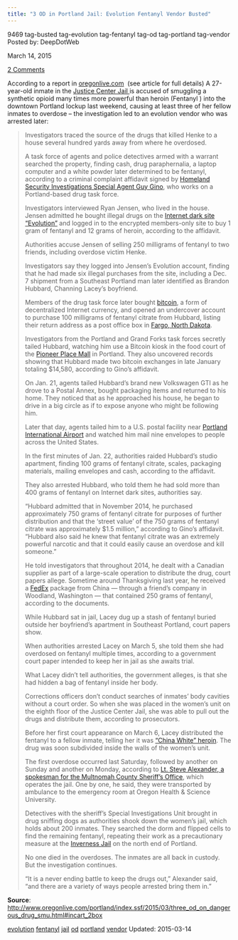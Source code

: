 ```yaml
---
title: "3 OD in Portland Jail: Evolution Fentanyl Vendor Busted"
---
```


9469  tag-busted tag-evolution tag-fentanyl tag-od tag-portland tag-vendor
Posted by: DeepDotWeb 

<span>March 14, 2015</span>


<span><a href="/2015/03/14/3-od-in-portland-jail-evolution-fentanyl-vendor-busted/#comments">2 Comments</a></span>


<p>According to a report in <a href="http://www.oregonlive.com/portland/index.ssf/2015/03/three_od_on_dangerous_drug_smu.html#incart_2box">oregonlive.com</a>  (see article for full details) A 27-year-old inmate in the <a href="http://www.jailexchange.com/countyjails/oregon/multnomah/multnomah_county_detention_center.aspx">Justice Center Jail </a>is accused of smuggling a synthetic opioid many times more powerful than heroin (Fentanyl ) into the downtown Portland lockup last weekend, causing at least three of her fellow inmates to overdose &#8211; the investigation led to an evolution vendor who was arrested later:</p>
<blockquote><p>Investigators traced the source of the drugs that killed Henke to a house several hundred yards away from where he overdosed.</p>
<p>A task force of agents and police detectives armed with a warrant searched the property, finding cash, drug paraphernalia, a laptop computer and a white powder later determined to be fentanyl, according to a criminal complaint affidavit signed by <a href="http://www.oregonlive.com/pacific-northwest-news/index.ssf/2013/06/drug_cartels_in_oregon_rise_an.html">Homeland Security Investigations Special Agent Guy Gino</a>, who works on a Portland-based drug task force.</p>
<p>Investigators interviewed Ryan Jensen, who lived in the house. Jensen admitted he bought illegal drugs on the <a href="http://www.deepdotweb.com/2013/10/28/updated-llist-of-hidden-marketplaces-tor-i2p/">Internet dark site &#8220;Evolution&#8221;</a> and logged in to the encrypted members-only site to buy 1 gram of fentanyl and 12 grams of heroin, according to the affidavit.</p>
<p>Authorities accuse Jensen of selling 250 milligrams of fentanyl to two friends, including overdose victim Henke.</p>
<p>Investigators say they logged into Jensen&#8217;s Evolution account, finding that he had made six illegal purchases from the site, including a Dec. 7 shipment from a Southeast Portland man later identified as Brandon Hubbard, Channing Lacey&#8217;s boyfriend.</p>
<p>Members of the drug task force later bought <a href="https://bitcoin.org/en/">bitcoin</a>, a form of decentralized Internet currency, and opened an undercover account to purchase 100 milligrams of fentanyl citrate from Hubbard, listing their return address as a post office box in <a href="http://www.cityoffargo.com/">Fargo, North Dakota</a>.</p>
<p>Investigators from the Portland and Grand Forks task forces secretly tailed Hubbard, watching him use a Bitcoin kiosk in the food court of the <a href="http://www.pioneerplace.com/">Pioneer Place Mall</a> in Portland. They also uncovered records showing that Hubbard made two bitcoin exchanges in late January totaling $14,580, according to Gino&#8217;s affidavit.</p>
<p>On Jan. 21, agents tailed Hubbard&#8217;s brand new Volkswagen GTI as he drove to a Postal Annex, bought packaging items and returned to his home. They noticed that as he approached his house, he began to drive in a big circle as if to expose anyone who might be following him.</p>
<p>Later that day, agents tailed him to a U.S. postal facility near <a href="http://www.oregonlive.com/travel/index.ssf/pdx-airport-flight-delays-flight-tracker.html">Portland International Airport</a> and watched him mail nine envelopes to people across the United States.</p>
<p>In the first minutes of Jan. 22, authorities raided Hubbard&#8217;s studio apartment, finding 100 grams of fentanyl citrate, scales, packaging materials, mailing envelopes and cash, according to the affidavit.</p>
<p>They also arrested Hubbard, who told them he had sold more than 400 grams of fentanyl on Internet dark sites, authorities say.</p>
<p>&#8220;Hubbard admitted that in November 2014, he purchased approximately 750 grams of fentanyl citrate for purposes of further distribution and that the &#8216;street value&#8217; of the 750 grams of fentanyl citrate was approximately $1.5 million,&#8221; according to Gino&#8217;s affidavit. &#8220;Hubbard also said he knew that fentanyl citrate was an extremely powerful narcotic and that it could easily cause an overdose and kill someone.&#8221;</p>
<p>He told investigators that throughout 2014, he dealt with a Canadian supplier as part of a large-scale operation to distribute the drug, court papers allege. Sometime around Thanksgiving last year, he received a <a href="http://local.fedex.com/or/portland/office-5128/?cmp=LOC-1001545-3-1-971-1110000-US-US-EN-FEDPACKPLUS5128">FedEx</a> package from China &#8212; through a friend&#8217;s company in Woodland, Washington &#8212; that contained 250 grams of fentanyl, according to the documents.</p>
<p>While Hubbard sat in jail, Lacey dug up a stash of fentanyl buried outside her boyfriend&#8217;s apartment in Southeast Portland, court papers show.</p>
<p>When authorities arrested Lacey on March 5, she told them she had overdosed on fentanyl multiple times, according to a government court paper intended to keep her in jail as she awaits trial.</p>
<p>What Lacey didn&#8217;t tell authorities, the government alleges, is that she had hidden a bag of fentanyl inside her body.</p>
<p>Corrections officers don&#8217;t conduct searches of inmates&#8217; body cavities without a court order. So when she was placed in the women&#8217;s unit on the eighth floor of the Justice Center Jail, she was able to pull out the drugs and distribute them, according to prosecutors.</p>
<p>Before her first court appearance on March 6, Lacey distributed the fentanyl to a fellow inmate, telling her it was <a href="http://www.oregonlive.com/portland/index.ssf/2010/09/prosecutors_book_illustrates_h.html">&#8220;China White&#8221; heroin</a>. The drug was soon subdivided inside the walls of the women&#8217;s unit.</p>
<p>The first overdose occurred last Saturday, followed by another on Sunday and another on Monday, according to <a href="http://www.oregonlive.com/portland/index.ssf/2015/01/report_suicide_watch_at_multno.html">Lt. Steve Alexander, a spokesman for the Multnomah County Sheriff&#8217;s Office</a>, which operates the jail. One by one, he said, they were transported by ambulance to the emergency room at Oregon Health &amp; Science University.</p>
<p>Detectives with the sheriff&#8217;s Special Investigations Unit brought in drug sniffing dogs as authorities shook down the women&#8217;s jail, which holds about 200 inmates. They searched the dorm and flipped cells to find the remaining fentanyl, repeating their work as a precautionary measure at the <a href="http://www3.multco.us/countyproperties/BuildingGeneralInformation.aspx?bldgnbr=314">Inverness Jail</a> on the north end of Portland.</p>
<p>No one died in the overdoses. The inmates are all back in custody. But the investigation continues.</p>
<p>&#8220;It is a never ending battle to keep the drugs out,&#8221; Alexander said, &#8220;and there are a variety of ways people arrested bring them in.&#8221;</p></blockquote>
<p><strong>Source</strong>: <a href="http://www.oregonlive.com/portland/index.ssf/2015/03/three_od_on_dangerous_drug_smu.html#incart_2box">http://www.oregonlive.com/portland/index.ssf/2015/03/three_od_on_dangerous_drug_smu.html#incart_2box</a></p>
</div>
 <a href="/tag/evolution/" rel="tag">evolution</a> <a href="/tag/fentanyl/" rel="tag">fentanyl</a> <a href="/tag/jail/" rel="tag">jail</a> <a href="/tag/od/" rel="tag">od</a> <a href="/tag/portland/" rel="tag">portland</a> <a href="/tag/vendor/" rel="tag">vendor</a></span> 
Updated: 2015-03-14